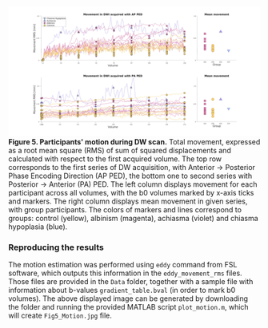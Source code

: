 ![Figure 5. Participants' motion during DW scan.](Fig5_Motion.jpg)
__Figure 5. Participants' motion during DW scan.__ Total movement, expressed as a root mean square (RMS) of sum of squared displacements and calculated with respect to the first acquired volume. The top row corresponds to the first series of DW acquisition, with Anterior -> Posterior Phase Encoding Direction (AP PED), the bottom one to second series with Posterior -> Anterior (PA) PED. The left column displays movement for each participant across all volumes, with the b0 volumes marked by x-axis ticks and markers. The right column displays mean movement in given series, with group participants. The colors of markers and lines correspond to groups: control (yellow), albinism (magenta), achiasma (violet) and chiasma hypoplasia (blue).

### Reproducing the results
The motion estimation was performed using `eddy` command from FSL software, which outputs this information in the `eddy_movement_rms` files. Those files are provided in the `Data` folder, together with a sample file with information about b-values `gradient_table.bval` (in order to mark b0 volumes). The above displayed image can be generated by downloading the folder and running the provided MATLAB script `plot_motion.m`, which will create `Fig5_Motion.jpg` file. 

